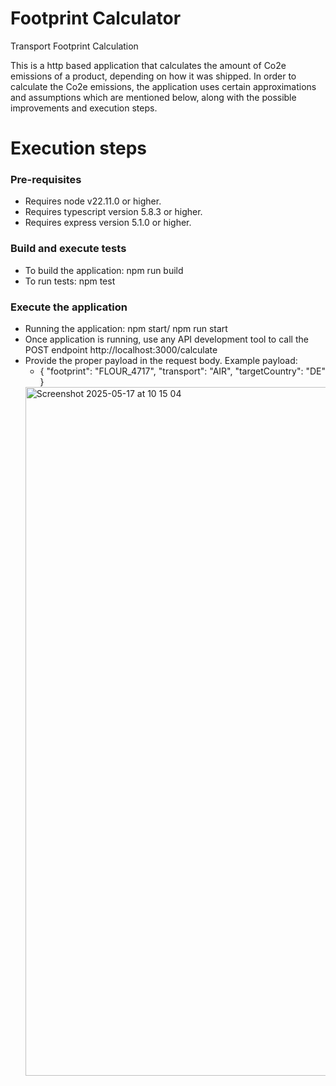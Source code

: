 # Footprint Calculator

Transport Footprint Calculation

This is a http based application that calculates the amount of Co2e emissions of a product, depending on how it was shipped. In order to calculate the Co2e emissions, the application uses certain approximations and assumptions which are mentioned below, along with the possible improvements and execution steps.

# Execution steps
### Pre-requisites
- Requires node v22.11.0 or higher.
- Requires typescript version 5.8.3 or higher.
- Requires express version 5.1.0 or higher.

### Build and execute tests
* To build the application: npm run build
* To run tests: npm test

### Execute the application
* Running the application: npm start/ npm run start
* Once application is running, use any API development tool to call the POST endpoint http://localhost:3000/calculate
* Provide the proper payload in the request body. Example payload:
    * {
        "footprint": "FLOUR_4717",
	    "transport": "AIR",
        "targetCountry": "DE"
      }
  <img width="1102" alt="Screenshot 2025-05-17 at 10 15 04" src="https://github.com/user-attachments/assets/33178408-8513-4403-964a-39a4b52e063a" />

    

